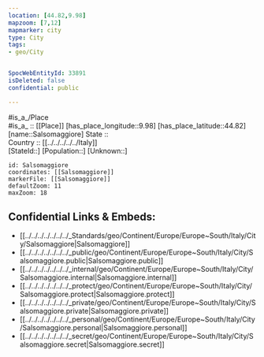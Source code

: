 ```yaml
---
location: [44.82,9.98] 
mapzoom: [7,12] 
mapmarker: city 
type: City
tags:
- geo/City


SpocWebEntityId: 33891
isDeleted: false
confidential: public

---
```

#is_a_/Place  
#is_a_ :: [[Place]] 
[has_place_longitude::9.98] 
[has_place_latitude::44.82] 
[name::Salsomaggiore] 
State ::  
Country :: [[../../../../../Italy]]  
[StateId::] 
[Population::] 
[Unknown::] 


```leaflet
id: Salsomaggiore
coordinates: [[Salsomaggiore]] 
markerFile: [[Salsomaggiore]] 
defaultZoom: 11 
maxZoom: 18
```


## Confidential Links & Embeds: 
- [[../../../../../../../_Standards/geo/Continent/Europe/Europe~South/Italy/City/Salsomaggiore|Salsomaggiore]] 
- [[../../../../../../../_public/geo/Continent/Europe/Europe~South/Italy/City/Salsomaggiore.public|Salsomaggiore.public]] 
- [[../../../../../../../_internal/geo/Continent/Europe/Europe~South/Italy/City/Salsomaggiore.internal|Salsomaggiore.internal]] 
- [[../../../../../../../_protect/geo/Continent/Europe/Europe~South/Italy/City/Salsomaggiore.protect|Salsomaggiore.protect]] 
- [[../../../../../../../_private/geo/Continent/Europe/Europe~South/Italy/City/Salsomaggiore.private|Salsomaggiore.private]] 
- [[../../../../../../../_personal/geo/Continent/Europe/Europe~South/Italy/City/Salsomaggiore.personal|Salsomaggiore.personal]] 
- [[../../../../../../../_secret/geo/Continent/Europe/Europe~South/Italy/City/Salsomaggiore.secret|Salsomaggiore.secret]] 
